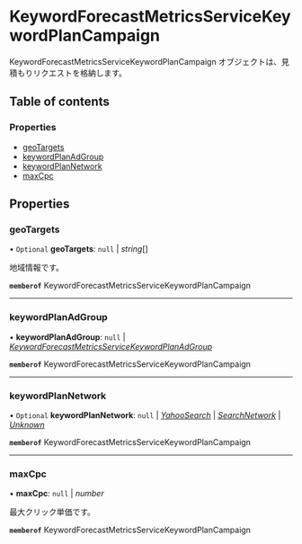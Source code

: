 # KeywordForecastMetricsServiceKeywordPlanCampaign


<div lang=\"ja\">KeywordForecastMetricsServiceKeywordPlanCampaign オブジェクトは、見積もりリクエストを格納します。</div> 

## Table of contents

### Properties

- [geoTargets](keywordforecastmetricsservicekeywordplancampaign.md#geotargets)
- [keywordPlanAdGroup](keywordforecastmetricsservicekeywordplancampaign.md#keywordplanadgroup)
- [keywordPlanNetwork](keywordforecastmetricsservicekeywordplancampaign.md#keywordplannetwork)
- [maxCpc](keywordforecastmetricsservicekeywordplancampaign.md#maxcpc)

## Properties

### geoTargets

• `Optional` **geoTargets**: ``null`` \| *string*[]

<div lang=\"ja\">地域情報です。</div> 

**`memberof`** KeywordForecastMetricsServiceKeywordPlanCampaign

___

### keywordPlanAdGroup

• **keywordPlanAdGroup**: ``null`` \| [*KeywordForecastMetricsServiceKeywordPlanAdGroup*](keywordforecastmetricsservicekeywordplanadgroup.md)

**`memberof`** KeywordForecastMetricsServiceKeywordPlanCampaign

___

### keywordPlanNetwork

• `Optional` **keywordPlanNetwork**: ``null`` \| [*YahooSearch*](./enums/keywordforecastmetricsservicekeywordplannetwork.md#yahoosearch) \| [*SearchNetwork*](./enums/keywordforecastmetricsservicekeywordplannetwork.md#searchnetwork) \| [*Unknown*](./enums/keywordforecastmetricsservicekeywordplannetwork.md#unknown)

**`memberof`** KeywordForecastMetricsServiceKeywordPlanCampaign

___

### maxCpc

• **maxCpc**: ``null`` \| *number*

<div lang=\"ja\">最大クリック単価です。</div> 

**`memberof`** KeywordForecastMetricsServiceKeywordPlanCampaign
